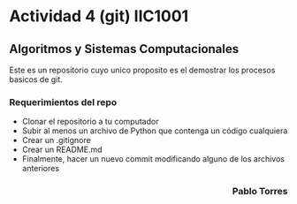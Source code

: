 # Actividad 4 (git) IIC1001
## **Algoritmos y Sistemas Computacionales**

Este es un repositorio cuyo unico proposito es el demostrar los procesos basicos de git.

### Requerimientos del repo
- Clonar el repositorio a tu computador
- Subir al menos un archivo de Python que contenga un código cualquiera
- Crear un .gitignore
- Crear un README.md
- Finalmente, hacer un nuevo commit modificando alguno de los archivos anteriores

<p align="right">

  <h3 align="right">Pablo Torres</h3>

</p>
